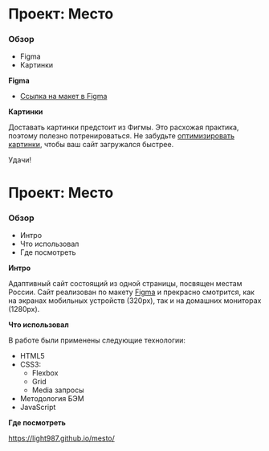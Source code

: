 # Проект: Место

### Обзор

* Figma
* Картинки

**Figma**

* [Ссылка на макет в Figma](https://www.figma.com/file/2cn9N9jSkmxD84oJik7xL7/JavaScript.-Sprint-4?node-id=0%3A1)

**Картинки**

Доставать картинки предстоит из Фигмы. Это расхожая практика, поэтому полезно потренироваться.
Не забудьте [оптимизировать картинки](https://tinypng.com/), чтобы ваш сайт загружался быстрее.

Удачи!


# Проект: Место

### Обзор

* Интро
* Что использовал
* Где посмотреть

**Интро**

Адаптивный сайт состоящий из одной страницы, посвящен местам России. Сайт реализован по
макету [Figma](https://www.figma.com/file/2cn9N9jSkmxD84oJik7xL7/JavaScript.-Sprint-4?node-id=0%3A1)
и прекрасно смотрится, как на экранах мобильных устройств (320px),
так и на домашних мониторах (1280px).

**Что использовал**

В работе были применены следующие технологии:

- HTML5
- CSS3:
    - Flexbox
    - Grid
    - Media запросы
- Методология БЭМ
- JavaScript

**Где посмотреть**

https://light987.github.io/mesto/